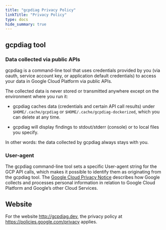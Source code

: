 ```yaml
---
title: "gcpdiag Privacy Policy"
linkTitle: "Privacy Policy"
type: docs
hide_summary: true
---
```


## gcpdiag tool

### Data collected via public APIs

gcpdiag is a command-line tool that uses credentials provided by you (via oauth,
service account key, or application default credentials) to access your data in
Google Cloud Platform via public APIs.

The collected data is never stored or transmitted anywhere except on the
environment where you run it:

- gcpdiag caches data (credentials and certain API call results) under
  `$HOME/.cache/gcpdiag` or `$HOME/.cache/gcpdiag-dockerized`, which
  you can delete at any time.

- gcpdiag will display findings to stdout/stderr (console) or to local files
  you specify.

In other words: the data collected by gcpdiag always stays with you.

### User-agent

The gcpdiag command-line tool sets a specific User-agent string for the GCP API
calls, which makes it possible to identify them as originating from the gcpdiag
tool. The [Google Cloud Privacy
Notice](https://cloud.google.com/terms/cloud-privacy-notice) describes how
Google collects and processes personal information in relation to Google Cloud
Platform and Google’s other Cloud Services.

## Website

For the website http://gcpdiag.dev, the privacy policy at
https://policies.google.com/privacy applies.
